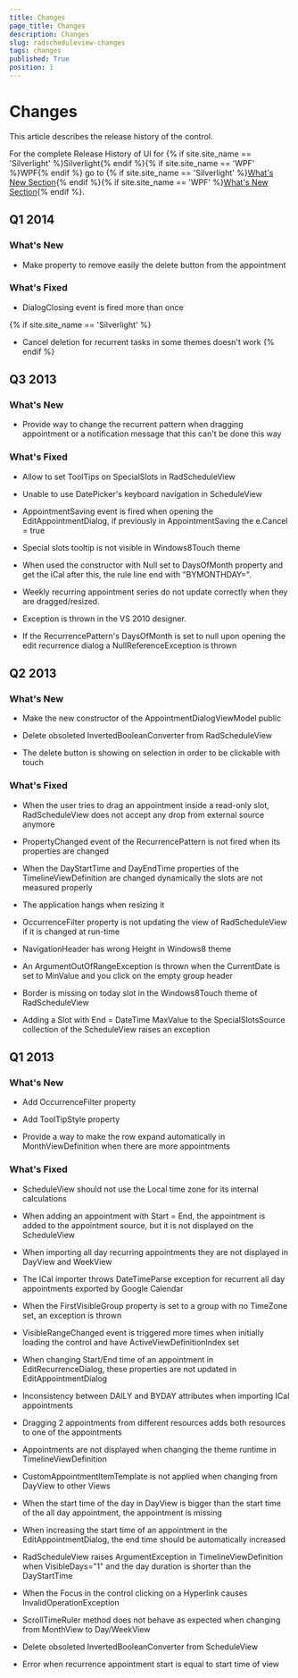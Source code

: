 ```yaml
---
title: Changes
page_title: Changes
description: Changes
slug: radscheduleview-changes
tags: changes
published: True
position: 1
---
```


# Changes

This article describes the release history of the control.

For the complete Release History of UI for {% if site.site_name == 'Silverlight' %}Silverlight{% endif %}{% if site.site_name == 'WPF' %}WPF{% endif %} go to {% if site.site_name == 'Silverlight' %}[What's New Section](http://www.telerik.com/products/silverlight/whats-new.aspx){% endif %}{% if site.site_name == 'WPF' %}[What's New Section](http://www.telerik.com/products/wpf/whats-new.aspx){% endif %}.

## Q1 2014

### What's New

* Make property to remove easily the delete button from the appointment

### What's Fixed

* DialogClosing event is fired more than once

{% if site.site_name == 'Silverlight' %}
* Cancel deletion for recurrent tasks in some themes doesn't work
{% endif %}

## Q3 2013

### What's New

* Provide way to change the recurrent pattern when dragging appointment or a notification message that this can't be done this way                

### What's Fixed

* Allow to set ToolTips on SpecialSlots in RadScheduleView                

* Unable to use DatePicker's keyboard navigation in ScheduleView                

* AppointmentSaving event is fired when opening the EditAppointmentDialog, if previously in AppointmentSaving the e.Cancel = true                

* Special slots tooltip is not visible in Windows8Touch theme                

* When used the constructor with Null set to DaysOfMonth property and get the iCal after this, the rule line end with "BYMONTHDAY=".                

* Weekly recurring appointment series do not update correctly when they are dragged/resized.

* Exception is thrown in the VS 2010 designer.                

* If the RecurrencePattern's DaysOfMonth is set to null upon opening the edit recurrence dialog a NullReferenceException is thrown                

## Q2 2013

### What's New

* Make the new constructor of the AppointmentDialogViewModel public                

* Delete obsoleted InvertedBooleanConverter from RadScheduleView                

* The delete button is showing on selection in order to be clickable with touch                

### What's Fixed

* When the user tries to drag an appointment inside a read-only slot, RadScheduleView does not accept any drop from external source anymore                

* PropertyChanged event of the RecurrencePattern is not fired when its properties are changed                

* When the DayStartTime and DayEndTime properties of the TimelineViewDefinition are changed dynamically the slots are not measured properly                

* The application hangs when resizing it                

* OccurrenceFilter property is not updating the view of RadScheduleView if it is changed at run-time                

* NavigationHeader has wrong Height in Windows8 theme                

* An ArgumentOutOfRangeException is thrown when the CurrentDate is set to MinValue and you click on the empty group header                

* Border is missing on today slot in the Windows8Touch theme of RadScheduleView                

* Adding a Slot with End = DateTime MaxValue to the SpecialSlotsSource collection of the ScheduleView raises an exception                

## Q1 2013

### What's New

* Add OccurrenceFilter property

* Add ToolTipStyle property

* Provide a way to make the row expand automatically in MonthViewDefinition when there are more appointments 

### What's Fixed

* ScheduleView should not use the Local time zone for its internal calculations

* When adding an appointment with Start = End, the appointment is added to the appointment source, but it is not displayed on the ScheduleView

* When importing all day recurring appointments they are not displayed in DayView and WeekView

* The ICal importer throws DateTimeParse exception for recurrent all day appointments exported by Google Calendar 

* When the FirstVisibleGroup property is set to a group with no TimeZone set, an exception is thrown 

* VisibleRangeChanged event is triggered more times when initially loading the control and have ActiveViewDefinitionIndex set

* When changing Start/End time of an appointment in EditRecurrenceDialog, these properties are not updated in EditAppointmentDialog 

* Inconsistency between DAILY and BYDAY attributes when importing ICal appointments 

* Dragging 2 appointments from different resources adds both resources to one of the appointments 

* Appointments are not displayed when changing the theme runtime in TimelineViewDefinition

* CustomAppointmentItemTemplate is not applied when changing from DayView to other Views 

* When the start time of the day in DayView is bigger than the start time of the all day appointment, the appointment is missing 

* When increasing the start time of an appointment in the EditAppointmentDialog, the end time should be automatically increased

* RadScheduleView raises ArgumentException in TimelineViewDefinition when VisibleDays="1" and the day duration is shorter than the DayStartTime

* When the Focus in the control clicking on a Hyperlink causes InvalidOperationException 

* ScrollTimeRuler method does not behave as expected when changing from MonthView to Day/WeekView 

* Delete obsoleted InvertedBooleanConverter from ScheduleView 

* Error when recurrence appointment start is equal to start time of view